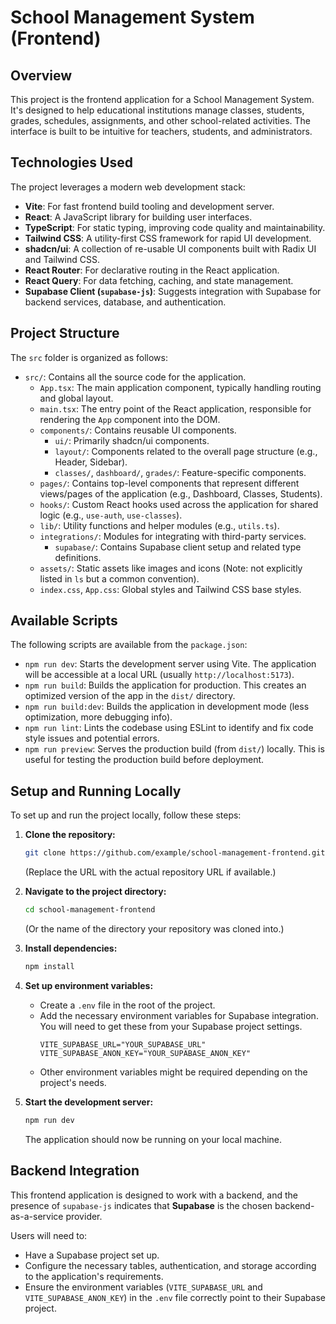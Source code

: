 # School Management System (Frontend)

## Overview
This project is the frontend application for a School Management System. It's designed to help educational institutions manage classes, students, grades, schedules, assignments, and other school-related activities. The interface is built to be intuitive for teachers, students, and administrators.

## Technologies Used
The project leverages a modern web development stack:
- **Vite**: For fast frontend build tooling and development server.
- **React**: A JavaScript library for building user interfaces.
- **TypeScript**: For static typing, improving code quality and maintainability.
- **Tailwind CSS**: A utility-first CSS framework for rapid UI development.
- **shadcn/ui**: A collection of re-usable UI components built with Radix UI and Tailwind CSS.
- **React Router**: For declarative routing in the React application.
- **React Query**: For data fetching, caching, and state management.
- **Supabase Client (`supabase-js`)**: Suggests integration with Supabase for backend services, database, and authentication.

## Project Structure
The `src` folder is organized as follows:

- `src/`: Contains all the source code for the application.
  - `App.tsx`: The main application component, typically handling routing and global layout.
  - `main.tsx`: The entry point of the React application, responsible for rendering the `App` component into the DOM.
  - `components/`: Contains reusable UI components.
    - `ui/`: Primarily shadcn/ui components.
    - `layout/`: Components related to the overall page structure (e.g., Header, Sidebar).
    - `classes/`, `dashboard/`, `grades/`: Feature-specific components.
  - `pages/`: Contains top-level components that represent different views/pages of the application (e.g., Dashboard, Classes, Students).
  - `hooks/`: Custom React hooks used across the application for shared logic (e.g., `use-auth`, `use-classes`).
  - `lib/`: Utility functions and helper modules (e.g., `utils.ts`).
  - `integrations/`: Modules for integrating with third-party services.
    - `supabase/`: Contains Supabase client setup and related type definitions.
  - `assets/`: Static assets like images and icons (Note: not explicitly listed in `ls` but a common convention).
  - `index.css`, `App.css`: Global styles and Tailwind CSS base styles.

## Available Scripts
The following scripts are available from the `package.json`:

- `npm run dev`: Starts the development server using Vite. The application will be accessible at a local URL (usually `http://localhost:5173`).
- `npm run build`: Builds the application for production. This creates an optimized version of the app in the `dist/` directory.
- `npm run build:dev`: Builds the application in development mode (less optimization, more debugging info).
- `npm run lint`: Lints the codebase using ESLint to identify and fix code style issues and potential errors.
- `npm run preview`: Serves the production build (from `dist/`) locally. This is useful for testing the production build before deployment.

## Setup and Running Locally
To set up and run the project locally, follow these steps:

1.  **Clone the repository:**
    ```bash
    git clone https://github.com/example/school-management-frontend.git
    ```
    (Replace the URL with the actual repository URL if available.)

2.  **Navigate to the project directory:**
    ```bash
    cd school-management-frontend
    ```
    (Or the name of the directory your repository was cloned into.)

3.  **Install dependencies:**
    ```bash
    npm install
    ```

4.  **Set up environment variables:**
    - Create a `.env` file in the root of the project.
    - Add the necessary environment variables for Supabase integration. You will need to get these from your Supabase project settings.
      ```env
      VITE_SUPABASE_URL="YOUR_SUPABASE_URL"
      VITE_SUPABASE_ANON_KEY="YOUR_SUPABASE_ANON_KEY"
      ```
    - Other environment variables might be required depending on the project's needs.

5.  **Start the development server:**
    ```bash
    npm run dev
    ```
    The application should now be running on your local machine.

## Backend Integration
This frontend application is designed to work with a backend, and the presence of `supabase-js` indicates that **Supabase** is the chosen backend-as-a-service provider.

Users will need to:
- Have a Supabase project set up.
- Configure the necessary tables, authentication, and storage according to the application's requirements.
- Ensure the environment variables (`VITE_SUPABASE_URL` and `VITE_SUPABASE_ANON_KEY`) in the `.env` file correctly point to their Supabase project.
